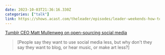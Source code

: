```yaml
---
date: 2023-10-03T21:36:16.330Z
categories: ["talk"]
link: https://shows.acast.com/theleader/episodes/leader-weekends-how-to-be-a-ceo-tumblrs-matt-mullenweg
---
```

[Tumblr CEO Matt Mullenweg on open-sourcing social media](https://shows.acast.com/theleader/episodes/leader-weekends-how-to-be-a-ceo-tumblrs-matt-mullenweg)

> [People say they want to use social media less, but why don't they say they want to blog, or hear music, or make art less?]
